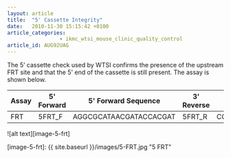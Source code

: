 ```yaml
---
layout: article
title:  "5' Cassette Integrity"
date:   2010-11-30 15:15:42 +0100
article_categories:
                 - ikmc_wtsi_mouse_clinic_quality_control
article_id: AUG92UAG
---
```


The 5’ cassette check used by WTSI confirms the presence of the upstream FRT site and that the 5' end of the cassette is still present. The assay is shown below.

|Assay  |  5' Forward | 5' Forward Sequence     | 3' Reverse | 3' Reverse Sequence  | Product Size |
|-------|-------------|-------------------------|------------|----------------------|--------------|
|FRT    | 5FRT_F      |  AGGCGCATAACGATACCACGAT | 5FRT_R     | CCACAACGGGTTCTTCTGTT | 204bp        |

![alt text][image-5-frt]

[image-5-frt]: {{ site.baseurl }}/images/5-FRT.jpg "5 FRT"